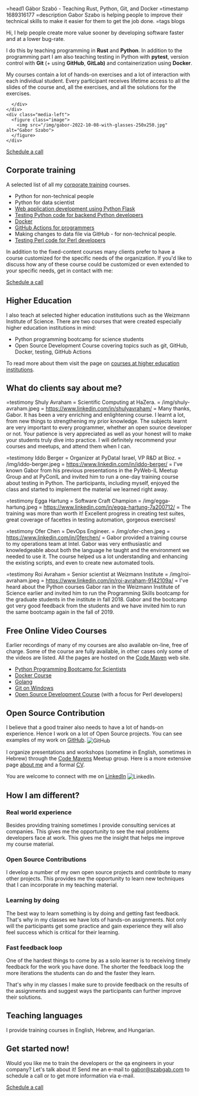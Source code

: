 =head1 Gábor Szabó - Teaching Rust, Python, Git, and Docker
=timestamp 1689316177
=description Gabor Szabo is helping people to improve their technical skills to make it easier for them to get the job done.
=tags blogs

<div class="box">
  <article class="media">
    <div class="media-content">
      <div class="content">
        <p>
Hi, I help people create more value sooner by developing software faster and at a lower bug-rate.
</p>
<p>
I do this by teaching programming in <b class="has-text-primary">Rust</b> and <b class="has-text-primary">Python</b>. In addition to the programming part I am also teaching testing in Python with <b class="has-text-primary">pytest</b>, version control with <b class="has-text-primary">Git</b> (+ using <b class="has-text-primary">GitHub</b>, <b class="has-text-primary">GitLab)</b> and containerization using <b class="has-text-primary">Docker</b>.
        </p>
<p>
My courses contain a lot of hands-on exercises and a lot of interaction with each individual student. Every participant receives lifetime access to all the slides of the course and, all the exercises, and all the solutions for the exercises.
</p>

      </div>
    </div>
    <div class="media-left">
      <figure class="image">
        <img src="/img/gabor-2022-10-08-with-glasses-250x250.jpg" alt="Gabor Szabo">
      </figure>
    </div>
  </article>
</div>


<a class="button is-primary" href="https://calendly.com/szabgab/training">Schedule a call</a>

## Corporate training

A selected list of all my [corporate training](/training) courses.

* Python for non-technical people
* Python for data scientist
* [Web application development using Python Flask](/courses/flask)
* [Testing Python code for backend Python developers](/courses/testing-python)
* [Docker](/courses/docker)
* [GitHub Actions for programmers](/courses/github-actions-for-programmers)
* Making changes to data file via GitHub - for non-technical people.
* [Testing Perl code for Perl developers](/courses/testing-perl)

In addition to the fixed-content courses many clients prefer to have a course customized for the specific needs of the organization. If you'd like to discuss how any of
these course could be customized or even extended to your specific needs, get in contact with me:

<a class="button is-primary" href="https://calendly.com/szabgab/training">Schedule a call</a>

## Higher Education

I also teach at selected higher education institutions such as the Weizmann Institute of Science.
There are two courses that were created especially higher education institutions in mind:

* Python programming bootcamp for science students
* Open Source Development Course covering topics such as git, GitHub, Docker, testing, GitHub Actions

To read more about them visit the page on [courses at higher education institutions](/higher-educations).


## What do clients say about me?

=testimony Shuly Avraham = Scientific Computing at HaZera. = /img/shuly-avraham.jpeg = https://www.linkedin.com/in/shulyavraham/ = Many thanks, Gabor. It has been a very enriching and enlightening course. I learnt a lot, from new things to strengthening my prior knowledge. The subjects learnt are very important to every programmer, whether an open source developer or not. Your patience is very appreciated as well as your honest will to make your students truly dive into practice. I will definitely recommend your courses and meetups, and attend them when I can.

=testimony Iddo Berger = Organizer at PyDataI Israel, VP R&D at Bioz. = /img/iddo-berger.jpeg = https://www.linkedin.com/in/iddo-berger/ = I've known Gabor from his previous presentations in the PyWeb-IL Meetup Group and at PyConIL and invited him to run a one-day training course about testing in Python. The participants, including myself, enjoyed the class and started to implement the material we learned right away.

=testimony Egga Hartung = Software Craft Champion = /img/egga-hartung.jpeg = https://www.linkedin.com/in/egga-hartung-7a200712/ = The training was more than worth it! Excellent progress in creating test suites, great coverage of facettes in testing automation, gorgeous exercises!

=testimony Ofer Chen = DevOps Engineer. = /img/ofer-chen.jpeg = https://www.linkedin.com/in/0ferchen/ = Gabor provided a training course to my operations team at Intel. Gabor was very enthusiastic and knowledgeable about both the language he taught and the environment we needed to use it. The course helped us a lot understanding and enhancing the existing scripts, and even to create new automated tools.

=testimony Roi Avraham  = Senior scientist at Weizmann Institute = /img/roi-avraham.jpeg = https://www.linkedin.com/in/roi-avraham-9142109a/ = I've heard about the Python courses Gabor ran in the Weizmann Institute of Science earlier and invited him to run the Programming Skills bootcamp for the graduate students in the institute in fall 2018. Gabor and the bootcamp got very good feedback from the students and we have invited him to run the same bootcamp again in the fall of 2019.

## Free Online Video Courses

Earlier recordings of many of my courses are also available on-line, free of charge. Some of the course are fully available, in other cases only some of the videos are listed.
All the pages are hosted on the [Code Maven](https://code-maven.com/) web site.

* [Python Programming Bootcamp for Scientists](https://code-maven.com/programming-bootcamp-for-scientists)
* [Docker Course](https://code-maven.com/docker)
* [Golang](https://code-maven.com/go)
* [Git on Windows](https://code-maven.com/git-on-windows)
* [Open Source Development Course](https://osdc.code-maven.com/osdc-2023-01-perl/) (with a focus for Perl developers)


## Open Source Contribution

I believe that a good trainer also needs to have a lot of hands-on experience. Hence I work on a lot of Open Source projects. You can see examples of my work on [GitHub](https://github.com/szabgab). <a href="https://github.com/szabgab" style="text-decoration:none;"><img src="/img/github32.png" alt="GitHub" style="vertical-align:middle;border:0" /></a>

I organize presentations and workshops (sometime in English, sometimes in Hebrew) through the [Code Mavens](https://www.meetup.com/Code-Mavens/) Meetup group.
Here is a more extensive page [about me](/about) and a formal [CV](/cv.html).

You are welcome to connect with me on [LinkedIn](https://www.linkedin.com/in/szabgab) <a href="https://www.linkedin.com/in/szabgab" style="text-decoration:none;"><img src="/img/linkedin32.png" alt="LinkedIn" style="vertical-align:middle;border:0" /></a>.

## How I am different?

### Real world experience

Besides providing training sometimes I provide consulting services at companies. This gives me the opportunity to see the real problems developers face at work.
This gives me the insight that helps me improve my course material.

### Open Source Contributions

I develop a number of my own open source projects and contribute to many other projects. This provides me the opportunity to learn new techniques that I can incorporate in my teaching material.

### Learning by doing

The best way to learn something is by doing and getting fast feedback. That's why in my classes we have lots of hands-on assignments.
Not only will the participants get some practice and gain experience they will also feel success which is critical for their learning.

### Fast feedback loop

One of the hardest things to come by as a solo learner is to receiving timely feedback for the work you have done. The shorter the feedback loop the more iterations the students can do and the faster they learn.

That's why in my classes I make sure to provide feedback on the results of the assignments and suggest ways the participants can further improve their solutions.

## Teaching languages

I provide training courses in English, Hebrew, and Hungarian.

## Get started now!

Would you like me to train the developers or the qa engineers in your company? Let's talk about it! Send me an e-mail to [gabor@szabgab.com](mailto:gabor@szabgab.com) to schedule a call or to get more information via e-mail.

<a class="button is-primary" href="https://calendly.com/szabgab/training">Schedule a call</a>
